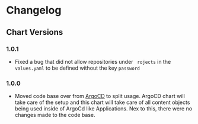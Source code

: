 # Changelog

## Chart Versions

### 1.0.1

- Fixed a bug that did not allow repositories under ` rojects` in the `values.yaml` to be defined without the key `password`

### 1.0.0

- Moved code base over from [ArgoCD](https://github.com/iits-consulting/charts/tree/main/charts/argocd) to split usage. ArgoCD chart will take care of the setup and this chart will take care of all content objects being used inside of ArgoCd like Applications. Nex to this, there were no changes made to the code base.
